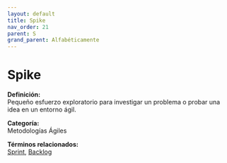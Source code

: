 ```yaml
---
layout: default
title: Spike
nav_order: 21
parent: S
grand_parent: Alfabéticamente
---
```


# Spike

**Definición:**  
Pequeño esfuerzo exploratorio para investigar un problema o probar una idea en un entorno ágil.

**Categoría:**  
Metodologías Ágiles 
  


**Términos relacionados:**  
[Sprint](https://maleniski.github.io/diccionario-angl-tec-mx/docs/alfabeticamente/S/sprint.html), [Backlog](https://maleniski.github.io/diccionario-angl-tec-mx/docs/alfabeticamente/B/backlog.html)
